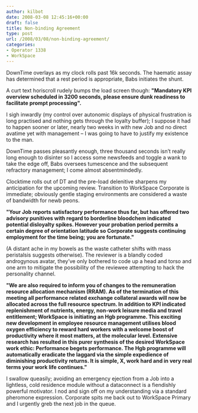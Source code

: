 ```yaml
---
author: kilbot
date: 2008-03-08 12:45:16+00:00
draft: false
title: Non-binding Agreement
type: post
url: /2008/03/08/non-binding-agreement/
categories:
- Operator 1338
- WorkSpace
---
```


DownTime overlays as my clock rolls past 16k seconds. The haematic assay has determined that a rest period is appropriate, Babs initiates the shunt.

A curt text horiscroll rudely bumps the load screen though: **"Mandatory KPI overview scheduled in 3200 seconds, please ensure dunk readiness to facilitate prompt processing".**

I sigh inwardly (my control over autonomic displays of physical frustration is long practised and nothing gets through the loyalty buffer); I suppose it had to happen sooner or later, nearly two weeks in with new Job and no direct avatime yet with management – I was going to have to justify my existence to the man.

DownTime passes pleasantly enough, three thousand seconds isn’t really long enough to disinter so I access some newsfeeds and toggle a wank to take the edge off, Babs oversees tumescence and the subsequent refractory management; I come almost absentmindedly.

Clocktime rolls out of DT and the pre-load delenitive sharpens my anticipation for the upcoming review. Transition to WorkSpace Corporate is immediate; obviously gentle staging environments are considered a waste of bandwidth for newb peons.

**"Your Job reports satisfactory performance thus far, but has offered two advisory punitives with regard to borderline bloodchem indicated potential disloyalty spikes. However your probation period permits a certain degree of orientation latitude so Corporate suggests continuing employment for the time being; you are fortunate."**

(A distant ache in my bowels as the waste catheter shifts with mass peristalsis suggests otherwise). The reviewer is a blandly coded androgynous avatar, they’ve only bothered to code up a head and torso and one arm to mitigate the possibility of the reviewee attempting to hack the personality channel.

**"We are also required to inform you of changes to the remuneration resource allocation mechanism (RRAM). As of the termination of this meeting all performance related exchange collateral awards will now be allocated across the full resource spectrum. In addition to KPI indicated replenishment of nutrients, energy, non-work leisure media and travel entitlement; WorkSpace is initiating an Hgb programme. This exciting new development in employee resource management utilises blood oxygen efficiency to reward hard workers with a welcome boost of productivity where it most matters, at the molecular level. Extensive research has resulted in this purer synthesis of the desired WorkSpace work ethic: Performance begets performance. The Hgb programme will automatically eradicate the laggard via the simple expedience of diminishing productivity returns. It is simple, X, work hard and in very real terms your work life continues."**

I swallow queasily; avoiding an emergency ejection from a Job into a lightless, cold residence module without a dataconnect is a fiendishly powerful motivator. I nod and sign off on my understanding via a standard pheromone expression. Corporate spits me back out to WorkSpace Primary and I urgently greb the next job in the queue.
